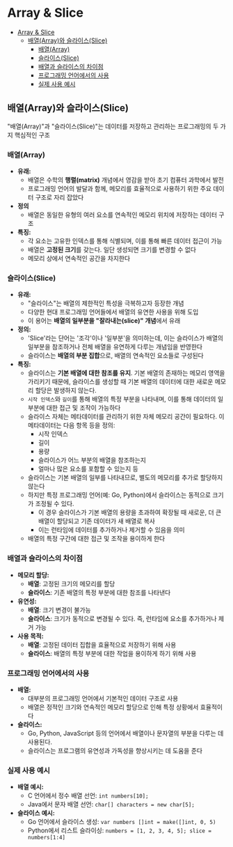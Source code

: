 # Array & Slice

- [Array \& Slice](#array--slice)
    - [배열(Array)와 슬라이스(Slice)](#배열array와-슬라이스slice)
        - [배열(Array)](#배열array)
        - [슬라이스(Slice)](#슬라이스slice)
        - [배열과 슬라이스의 차이점](#배열과-슬라이스의-차이점)
        - [프로그래밍 언어에서의 사용](#프로그래밍-언어에서의-사용)
        - [실제 사용 예시](#실제-사용-예시)

## 배열(Array)와 슬라이스(Slice)

"배열(Array)"과 "슬라이스(Slice)"는 데이터를 저장하고 관리하는 프로그래밍의 두 가지 핵심적인 구조

### 배열(Array)

- **유래:**
    - 배열은 수학의 **행렬(matrix)** 개념에서 영감을 받아 초기 컴퓨터 과학에서 발전
    - 프로그래밍 언어의 발달과 함께, 메모리를 효율적으로 사용하기 위한 주요 데이터 구조로 자리 잡았다
- **정의**
    - 배열은 동일한 유형의 여러 요소를 연속적인 메모리 위치에 저장하는 데이터 구조
- **특징:**
    - 각 요소는 고유한 인덱스를 통해 식별되며, 이를 통해 빠른 데이터 접근이 가능
    - 배열은 **고정된 크기**를 갖는다. 일단 생성되면 크기를 변경할 수 없다
    - 메모리 상에서 연속적인 공간을 차지한다

### 슬라이스(Slice)

- **유래:**
    - "슬라이스"는 배열의 제한적인 특성을 극복하고자 등장한 개념
    - 다양한 현대 프로그래밍 언어들에서 배열의 유연한 사용을 위해 도입
    - 이 용어는 **배열의 일부분을 "잘라내는(slice)" 개념**에서 유래
- **정의:**
    - 'Slice'라는 단어는 '조각'이나 '일부분'을 의미하는데, 이는 슬라이스가 배열의 일부분을 참조하거나 전체 배열을 유연하게 다루는 개념임을 반영한다
    - 슬라이스는 **배열의 부분 집합**으로, 배열의 연속적인 요소들로 구성된다
- **특징:**
    - 슬라이스는 **기본 배열에 대한 참조를 유지**. 기본 배열의 존재하는 메모리 영역을 가리키기 때문에, 슬라이스를 생성할 때 기본 배열의 데이터에 대한 새로운 메모리 할당은 발생하지 않는다.
    - `시작 인덱스`와 `길이`를 통해 배열의 특정 부분을 나타내며, 이를 통해 데이터의 일부분에 대한 접근 및 조작이 가능하다
    - 슬라이스 자체는 메타데이터를 관리하기 위한 자체 메모리 공간이 필요하다. 이 메타데이터는 다음 항목 등을 정의:
        - 시작 인덱스
        - 길이
        - 용량
        - 슬라이스가 어느 부분의 배열을 참조하는지
        - 얼마나 많은 요소를 포함할 수 있는지 등
    - 슬라이스는 기본 배열의 일부를 나타내므로, 별도의 메모리를 추가로 할당하지 않는다
    - 하지만 특정 프로그래밍 언어(예: Go, Python)에서 슬라이스는 동적으로 크기가 조정될 수 있다.
        - 이 경우 슬라이스가 기본 배열의 용량을 초과하여 확장될 때 새로운, 더 큰 배열이 할당되고 기존 데이터가 새 배열로 복사
        - 이는 런타임에 데이터를 추가하거나 제거할 수 있음을 의미
    - 배열의 특정 구간에 대한 접근 및 조작을 용이하게 한다

### 배열과 슬라이스의 차이점

- **메모리 할당:**
    - **배열**: 고정된 크기의 메모리를 할당
    - **슬라이스**: 기존 배열의 특정 부분에 대한 참조를 나타낸다
- **유연성:**
    - **배열**: 크기 변경이 불가능
    - **슬라이스**: 크기가 동적으로 변경될 수 있다. 즉, 런타임에 요소를 추가하거나 제거 가능
- **사용 목적:**
    - **배열**: 고정된 데이터 집합을 효율적으로 저장하기 위해 사용
    - **슬라이스**: 배열의 특정 부분에 대한 작업을 용이하게 하기 위해 사용

### 프로그래밍 언어에서의 사용

- **배열:**
    - 대부분의 프로그래밍 언어에서 기본적인 데이터 구조로 사용
    - 배열은 정적인 크기와 연속적인 메모리 할당으로 인해 특정 상황에서 효율적이다
- **슬라이스:**
    - Go, Python, JavaScript 등의 언어에서 배열이나 문자열의 부분을 다루는 데 사용된다.
    - 슬라이스는 프로그램의 유연성과 가독성을 향상시키는 데 도움을 준다

### 실제 사용 예시

- **배열 예시:**
    - C 언어에서 정수 배열 선언: `int numbers[10];`
    - Java에서 문자 배열 선언: `char[] characters = new char[5];`
- **슬라이스 예시:**
    - Go 언어에서 슬라이스 생성: `var numbers []int = make([]int, 0, 5)`
    - Python에서 리스트 슬라이싱: `numbers = [1, 2, 3, 4, 5]; slice = numbers[1:4]`
